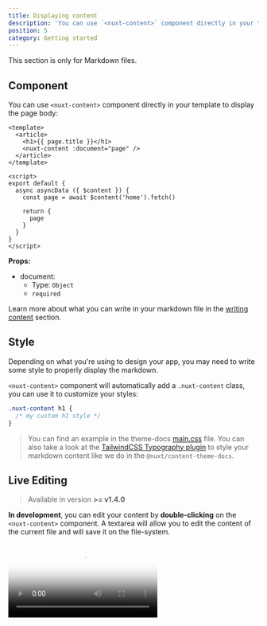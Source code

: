```yaml
---
title: Displaying content
description: 'You can use `<nuxt-content>` component directly in your template to display your Markdown.'
position: 5
category: Getting started
---
```


<alert type="info">This section is only for Markdown files.</alert>

## Component

You can use `<nuxt-content>` component directly in your template to display the page body:

```vue
<template>
  <article>
    <h1>{{ page.title }}</h1>
    <nuxt-content :document="page" />
  </article>
</template>

<script>
export default {
  async asyncData ({ $content }) {
    const page = await $content('home').fetch()

    return {
      page
    }
  }
}
</script>
```


**Props:**
- document:
  - Type: `Object`
  - `required`

Learn more about what you can write in your markdown file in the [writing content](/writing#markdown) section.

## Style

Depending on what you're using to design your app, you may need to write some style to properly display the markdown.

`<nuxt-content>` component will automatically add a `.nuxt-content` class, you can use it to customize your styles:

```css
.nuxt-content h1 {
  /* my custom h1 style */
}
```

> You can find an example in the theme-docs [main.css](https://github.com/nuxt/content/blob/master/packages/theme-docs/src/assets/css/main.css) file. You can also take a look at the [TailwindCSS Typography plugin](https://tailwindcss.com/docs/typography-plugin) to style your markdown content like we do in the `@nuxt/content-theme-docs`.

## Live Editing

> Available in version **>= v1.4.0**

**In development**, you can edit your content by **double-clicking** on the `<nuxt-content>` component. A textarea will allow you to edit the content of the current file and will save it on the file-system.

<video poster="https://res.cloudinary.com/nuxt/video/upload/v1588091670/nuxt-content-ui_otfj5y.jpg" loop playsinline controls>
  <source src="https://res.cloudinary.com/nuxt/video/upload/v1588091670/nuxt-content-ui_otfj5y.webm" type="video/webm" />
  <source src="https://res.cloudinary.com/nuxt/video/upload/v1592314331/nuxt-content-ui_otfj5y.mp4" type="video/mp4" />
  <source src="https://res.cloudinary.com/nuxt/video/upload/v1588091670/nuxt-content-ui_otfj5y.ogv" type="video/ogg" />
</video>

